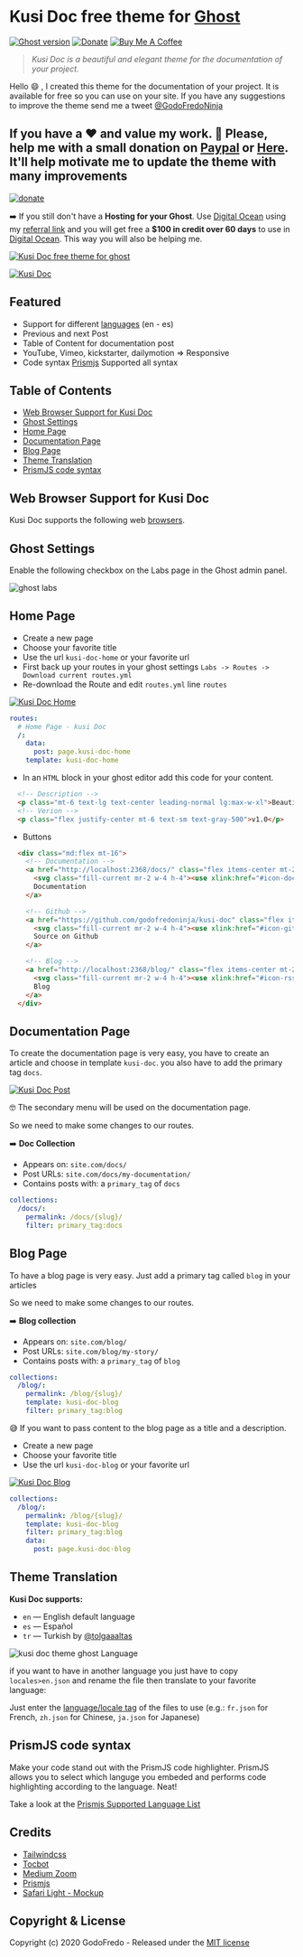 # Kusi Doc free theme for [Ghost](https://github.com/tryghost/ghost/)

[![Ghost version](https://img.shields.io/badge/Ghost-3.x-brightgreen.svg)](https://github.com/TryGhost/Ghost)
[![Donate](https://img.shields.io/badge/donate-paypal-blue.svg)](https://www.paypal.me/godofredoninja)
[![Buy Me A Coffee](https://img.shields.io/badge/-Buy%20Me%20A%20Coffee-%23FF813F)](https://www.buymeacoffee.com/GodoFredoNinja)

> *Kusi Doc is a beautiful and elegant theme for the documentation of your project.*

Hello :smile: , I created this theme for the documentation of your project.
It is available for free so you can use on your site. If you have any suggestions to improve the theme send me a tweet [@GodoFredoNinja](https://goo.gl/y3aivK)

## If you have a :heart: and value my work. :pray: Please, help me with a small donation on [Paypal](https://www.paypal.me/godofredoninja) or [Here](https://www.paypal.com/cgi-bin/webscr?cmd=_s-xclick&hosted_button_id=Y7UB5Q8GVN3HN&source=url). It'll help motivate me to update the theme with many improvements

[![donate](./donate.gif)](https://www.paypal.me/godofredoninja)

:arrow_right: If you still don't have a **Hosting for your Ghost**. Use [Digital Ocean](https://m.do.co/c/710a27a3b3de) using my [referral link]((https://m.do.co/c/710a27a3b3de)) and you will get free a **$100 in credit over 60 days** to use in [Digital Ocean]((https://m.do.co/c/710a27a3b3de)). This way you will also be helping me.

[![Kusi Doc free theme for ghost](./screenshot.jpg)](https://godofredo.ninja)

[![Kusi Doc](./documentation/doc-blog.jpg)](https://raw.githubusercontent.com/godofredoninja/kusi-doc/master/documentation/doc-blog.jpg)

## Featured

- Support for different [languages](http://themes.ghost.org/docs/i18n#section-how-to-add-any-language) (en - es)
- Previous and next Post
- Table of Content for documentation post
- YouTube, Vimeo, kickstarter, dailymotion => Responsive
- Code syntax [Prismjs](http://prismjs.com/index.html#languages-list) Supported all syntax

## Table of Contents

- [Web Browser Support for Kusi Doc](#web-browser-support-for-kusi-doc)
- [Ghost Settings](#ghost-settings)
- [Home Page](#home-page)
- [Documentation Page](#documentation-page)
- [Blog Page](#blog-page)
- [Theme Translation](#theme-translation)
- [PrismJS code syntax](#prismjs-code-syntax)

## Web Browser Support for Kusi Doc

Kusi Doc supports the following web [browsers](http://caniuse.com/#search=flexbox).

## Ghost Settings

Enable the following checkbox on the Labs page in the Ghost admin panel.

![ghost labs](./documentation/ghost-settings.jpg)

## Home Page

- Create a new page
- Choose your favorite title
- Use the url `kusi-doc-home` or your favorite url
- First back up your routes in your ghost settings `Labs -> Routes -> Download current routes.yml`
- Re-download the Route and edit `routes.yml` line `routes`

[![Kusi Doc Home](./documentation/kusi-doc-home.jpg)](https://raw.githubusercontent.com/godofredoninja/kusi-doc/master/documentation/kusi-doc-home.jpg)

```yaml
routes:
  # Home Page - kusi Doc
  /:
    data:
      post: page.kusi-doc-home
    template: kusi-doc-home
```

- In an `HTML` block in your ghost editor add this code for your content.

```html
  <!-- Description -->
  <p class="mt-6 text-lg text-center leading-normal lg:max-w-xl">Beautiful and elegant theme for the documentation of your project.</p>
  <!-- Verion -->
  <p class="flex justify-center mt-6 text-sm text-gray-500">v1.0</p>
```

- Buttons

```html
  <div class="md:flex mt-16">
    <!-- Documentation -->
    <a href="http://localhost:2368/docs/" class="flex items-center mt-2 mx-2 px-4 py-2 rounded-lg border text-gray-700 hover:bg-gray-200 hover:border-gray-500">
      <svg class="fill-current mr-2 w-4 h-4"><use xlink:href="#icon-doc"></use></svg>
      Documentation
    </a>

    <!-- Github -->
    <a href="https://github.com/godofredoninja/kusi-doc" class="flex items-center mt-2 mx-2 px-4 py-2 rounded-lg border text-gray-700 hover:bg-gray-200 hover:border-gray-500">
      <svg class="fill-current mr-2 w-4 h-4"><use xlink:href="#icon-github"></use></svg>
      Source on Github
    </a>

    <!-- Blog -->
    <a href="http://localhost:2368/blog/" class="flex items-center mt-2 mx-2 px-4 py-2 rounded-lg border text-gray-700 hover:bg-gray-200 hover:border-gray-500">
      <svg class="fill-current mr-2 w-4 h-4"><use xlink:href="#icon-rss"></use></svg>
      Blog
    </a>
  </div>
```

## Documentation Page

To create the documentation page is very easy, you have to create an article and choose in template `kusi-doc`. you also have to add the primary tag `docs`.

[![Kusi Doc Post](./documentation/kusi-doc-post.jpg)](https://raw.githubusercontent.com/godofredoninja/kusi-doc/master/documentation/kusi-doc-post.jpg)

:nerd_face: The secondary menu will be used on the documentation page.

So we need to make some changes to our routes.

:arrow_right: **Doc Collection**

- Appears on: `site.com/docs/`
- Post URLs: `site.com/docs/my-documentation/`
- Contains posts with: a `primary_tag` of `docs`

```yaml
collections:
  /docs/:
    permalink: /docs/{slug}/
    filter: primary_tag:docs
```

## Blog Page

To have a blog page is very easy. Just add a primary tag called `blog` in your articles

So we need to make some changes to our routes.

:arrow_right: **Blog collection**

- Appears on: `site.com/blog/`
- Post URLs: `site.com/blog/my-story/`
- Contains posts with: a `primary_tag` of `blog`

```yaml
collections:
  /blog/:
    permalink: /blog/{slug}/
    template: kusi-doc-blog
    filter: primary_tag:blog
```

:sweat_smile: If you want to pass content to the blog page as a title and a description.

- Create a new page
- Choose your favorite title
- Use the url `kusi-doc-blog` or your favorite url

[![Kusi Doc Blog](./documentation/kusi-doc-blog.jpg)](https://raw.githubusercontent.com/godofredoninja/kusi-doc/master/documentation/kusi-doc-blog.jpg)

```yaml
collections:
  /blog/:
    permalink: /blog/{slug}/
    template: kusi-doc-blog
    filter: primary_tag:blog
    data:
      post: page.kusi-doc-blog
```

## Theme Translation

**Kusi Doc supports:**

- `en` — English default language
- `es` — Español
- `tr` — Turkish by [@tolgaaaltas](https://github.com/tolgaaaltas)

![kusi doc theme ghost Language](./documentation/language.jpg)

if you want to have in another language you just have to copy `locales>en.json` and rename the file then translate to your favorite language:

Just enter the [language/locale tag](https://www.w3schools.com/tags/ref_language_codes.asp) of the files to use (e.g.: `fr.json` for French, `zh.json` for Chinese, `ja.json` for Japanese)

## PrismJS code syntax

Make your code stand out with the PrismJS code highlighter.
PrismJS allows you to select which languge you embeded and performs code highlighting according to the language. Neat!

Take a look at the [Prismjs Supported Language List](http://prismjs.com/#languages-list)

## Credits

- [Tailwindcss](https://github.com/tailwindcss/tailwindcss)
- [Tocbot](https://github.com/tscanlin/tocbot)
- [Medium Zoom](https://github.com/francoischalifour/medium-zoom)
- [Prismjs](http://prismjs.com/)
- [Safari Light - Mockup](https://www.uplabs.com/posts/safari-light-version)

## Copyright & License

Copyright (c) 2020 GodoFredo - Released under the [MIT license](LICENSE)
